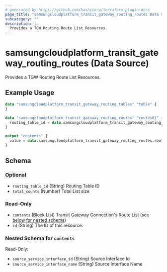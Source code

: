 ```yaml
---
# generated by https://github.com/hashicorp/terraform-plugin-docs
page_title: "samsungcloudplatform_transit_gateway_routing_routes Data Source - samsungcloudplatform"
subcategory: ""
description: |-
  Provides a TGW Routing Route List Resources.
---
```


# samsungcloudplatform_transit_gateway_routing_routes (Data Source)

Provides a TGW Routing Route List Resources.

## Example Usage

```terraform
data "samsungcloudplatform_transit_gateway_routing_tables" "table" {
}

data "samsungcloudplatform_transit_gateway_routing_routes" "routes01" {
  routing_table_id = data.samsungcloudplatform_transit_gateway_routing_tables.table.contents[0].routing_table_id
}

output "contents" {
  value = data.samsungcloudplatform_transit_gateway_routing_routes.routes01.contents
}
```

<!-- schema generated by tfplugindocs -->
## Schema

### Optional

- `routing_table_id` (String) Routing Table ID
- `total_counts` (Number) Total List size

### Read-Only

- `contents` (Block List) Transit Gateway Connection's Route List (see [below for nested schema](#nestedblock--contents))
- `id` (String) The ID of this resource.

<a id="nestedblock--contents"></a>
### Nested Schema for `contents`

Read-Only:

- `source_service_interface_id` (String) Source Interface Id
- `source_service_interface_name` (String) Source Interface Name


